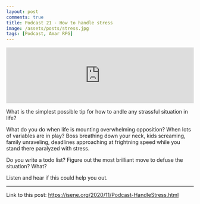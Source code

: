 ```yaml
---
layout: post
comments: true
title: Podcast 21 - How to handle stress
image: /assets/posts/stress.jpg
tags: [Podcast, Amar RPG]
---
```


<center><iframe src="https://anchor.fm/isene/embed/episodes/Episode-21-357---How-to-handle-stress-en4e2k" width="100%" frameborder="0" scrolling="no"></iframe></center>

What is the simplest possible tip for how to andle any strassful situation in life?

What do you do when life is mounting overwhelming opposition? When lots of variables are in play? Boss breathing down your neck, kids screaming, family unraveling, deadlines approaching at frightning speed while you stand there paralyzed with stress.

Do you write a todo list? Figure out the most brilliant move to defuse the situation? What?

Listen and hear if this could help you out.

---
Link to this post: <https://isene.org/2020/11/Podcast-HandleStress.html>

